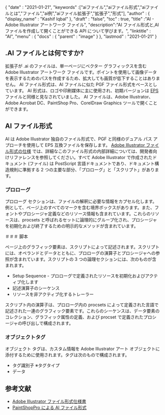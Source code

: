 {
  "date" : "2021-01-21",
  "keywords" :["aiファイル","aiファイル形式","aiファイルとは","ファイル","ai例","aiファイル拡張子","拡張子","形式"],
  "author" : {
    "display_name" : "Kashif Iqbal"
},
  "draft" : "false",
  "toc" : true,
  "title" :"AI - Adobe Illustrator アートワーク ファイル",
  "description":"AI ファイル形式と,AI ファイルを作成して開くことができる API について学びます。",
  "linktitle" : "AI",
  "menu" : {
    "docs" : {
      "parent" : "image"
}
},
  "lastmod" : "2021-01-21"
}

## .AI ファイルとは何ですか?

拡張子が .ai のファイルは、単一ページにベクター グラフィックスを含む Adobe Illustrator アートワーク ファイルです。ポイントを使用して画像データを表示するためのパスを作成するため、拡大しても画質が低下することはありません。 AI ファイル形式は、AI ファイルに似た PGF ファイル形式をベースとしています。 AI 形式は、ロゴや印刷媒体に主に使用され、初期バージョンは [EPS](/page-description-language/eps/) ファイルと同様と見なされていました。 AI ファイルは、Adobe Illustrator、Adobe Acrobat DC、PaintShop Pro、CorelDraw Graphics ツールで開くことができます。

## AI ファイル形式

AI は Adobe Illustrator 独自のファイル形式で、PGF と同様のデュアル パス アプローチを使用して EPS 互換ファイルを保存します。 [Adobe Illustrator ファイル形式の仕様](https://web.archive.org/web/20150906044646/http://partners.adobe.com/public/developer/en/illustrator/sdk/AI7FileFormat.pdf) では、詳細なこのファイル形式の内部詳細については、開発者向けリファレンスを参照してください。すべて Adobe Illustrator で作成されたドキュメント (ファイル) は PostScript 言語ドキュメントであり、ドキュメント構造規則に準拠する 2 つの主要な部分、「プロローグ」と「スクリプト」があります。

### プロローグ

プロローグ セクションは、ファイルの解釈に必要な情報をカプセル化します。例として、ページ上のすべてのマークを含む境界ボックスがあります。また、フォントやプロシージャ定義などのリソース情報も含まれています。これらのリソースは、procsets と呼ばれるセットに論理的にグループ化され、プロシージャを初期化および終了するための明示的なメソッドが含まれています。

＃＃＃ 脚本

ページ上のグラフィック要素は、スクリプトによって記述されます。スクリプトには、オペランドとデータとともに、プロローグの演算子とプロシージャへの参照が含まれています。スクリプトの 3 つの論理セクションには、次のものが含まれます。

* Setup Sequence - プロローグで定義されたリソースを初期化およびアクティブ化します
* 記述演算子のシーケンス
* リソースを非アクティブ化するトレーラー

スクリプト内の演算子は、プロローグ内の procsets によって定義された言語で記述された一連のグラフィック要素です。これらのシーケンスは、データ要素のコレクション、グラフィック属性の定義、および procset で定義されたプロシージャの呼び出しで構成されます。

### オブジェクトタグ

オブジェクト タグは、カスタム情報を Adobe Illustrator アート オブジェクトに添付するために使用されます。タグは次のもので構成されます。

* タグ識別子
※タグタイプ
* データ

## 参考文献
* [Adobe Illustrator ファイル形式仕様書](https://web.archive.org/web/20150906044646/http://partners.adobe.com/public/developer/en/illustrator/sdk/AI7FileFormat.pdf)
* [PaintShopPro による AI ファイル形式](https://www.paintshoppro.com/en/pages/ai-file/)

